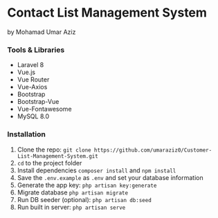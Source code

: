 # Contact List Management System

by Mohamad Umar Aziz

### Tools & Libraries

-   Laravel 8
-   Vue.js
-   Vue Router
-   Vue-Axios
-   Bootstrap
-   Bootstrap-Vue
-   Vue-Fontawesome
-   MySQL 8.0

### Installation

1. Clone the repo: `git clone https://github.com/umaraziz0/Customer-List-Management-System.git`
2. `cd` to the project folder
3. Install dependencies `composer install` and `npm install`
4. Save the `.env.example` as `.env` and set your database information
5. Generate the app key: `php artisan key:generate`
6. Migrate database `php artisan migrate`
7. Run DB seeder (optional): `php artisan db:seed`
8. Run built in server: `php artisan serve`
